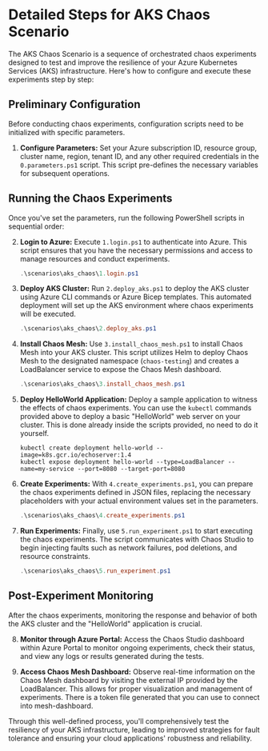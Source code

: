 # Detailed Steps for AKS Chaos Scenario

The AKS Chaos Scenario is a sequence of orchestrated chaos experiments designed to test and improve the resilience of your Azure Kubernetes Services (AKS) infrastructure. Here's how to configure and execute these experiments step by step:

## Preliminary Configuration

Before conducting chaos experiments, configuration scripts need to be initialized with specific parameters.

1. **Configure Parameters:**
   Set your Azure subscription ID, resource group, cluster name, region, tenant ID, and any other required credentials in the `0.parameters.ps1` script. This script pre-defines the necessary variables for subsequent operations.

## Running the Chaos Experiments

Once you've set the parameters, run the following PowerShell scripts in sequential order:

2. **Login to Azure:**
   Execute `1.login.ps1` to authenticate into Azure. This script ensures that you have the necessary permissions and access to manage resources and conduct experiments.

   ```powershell
   .\scenarios\aks_chaos\1.login.ps1
   ```

3. **Deploy AKS Cluster:**
   Run `2.deploy_aks.ps1` to deploy the AKS cluster using Azure CLI commands or Azure Bicep templates. This automated deployment will set up the AKS environment where chaos experiments will be executed.

   ```powershell
   .\scenarios\aks_chaos\2.deploy_aks.ps1
   ```

4. **Install Chaos Mesh:**
   Use `3.install_chaos_mesh.ps1` to install Chaos Mesh into your AKS cluster. This script utilizes Helm to deploy Chaos Mesh to the designated namespace (`chaos-testing`) and creates a LoadBalancer service to expose the Chaos Mesh dashboard.

   ```powershell
   .\scenarios\aks_chaos\3.install_chaos_mesh.ps1
   ```

5. **Deploy HelloWorld Application:**
   Deploy a sample application to witness the effects of chaos experiments. You can use the `kubectl` commands provided above to deploy a basic "HelloWorld" web server on your cluster. This is done already inside the scripts provided, no need to do it yourself.

   ```shell
   kubectl create deployment hello-world --image=k8s.gcr.io/echoserver:1.4
   kubectl expose deployment hello-world --type=LoadBalancer --name=my-service --port=8080 --target-port=8080
   ```

6. **Create Experiments:**
   With `4.create_experiments.ps1`, you can prepare the chaos experiments defined in JSON files, replacing the necessary placeholders with your actual environment values set in the parameters.

   ```powershell
   .\scenarios\aks_chaos\4.create_experiments.ps1
   ```

7. **Run Experiments:**
   Finally, use `5.run_experiment.ps1` to start executing the chaos experiments. The script communicates with Chaos Studio to begin injecting faults such as network failures, pod deletions, and resource constraints.

   ```powershell
   .\scenarios\aks_chaos\5.run_experiment.ps1
   ```

## Post-Experiment Monitoring

After the chaos experiments, monitoring the response and behavior of both the AKS cluster and the "HelloWorld" application is crucial.

8. **Monitor through Azure Portal:**
   Access the Chaos Studio dashboard within Azure Portal to monitor ongoing experiments, check their status, and view any logs or results generated during the tests.

9. **Access Chaos Mesh Dashboard:**
   Observe real-time information on the Chaos Mesh dashboard by visiting the external IP provided by the LoadBalancer. This allows for proper visualization and management of experiments. There is a token file generated that you can use to connect into mesh-dashboard.

Through this well-defined process, you'll comprehensively test the resiliency of your AKS infrastructure, leading to improved strategies for fault tolerance and ensuring your cloud applications' robustness and reliability.